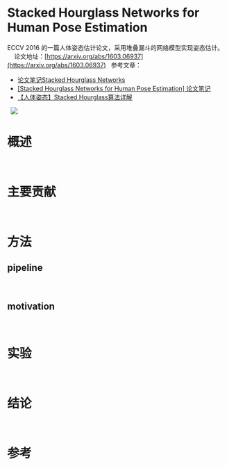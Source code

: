 # Stacked Hourglass Networks for Human Pose Estimation

ECCV 2016 的一篇人体姿态估计论文，采用堆叠漏斗的网络模型实现姿态估计。
 
 
论文地址：[https://arxiv.org/abs/1603.06937](https://arxiv.org/abs/1603.06937)
 
参考文章：

- [论文笔记Stacked Hourglass Networks](https://zhuanlan.zhihu.com/p/45002720)
- [[Stacked Hourglass Networks for Human Pose Estimation] 论文笔记](https://hugo1030.github.io/tech/stacked-hourglass/)
- [【人体姿态】Stacked Hourglass算法详解](https://blog.csdn.net/shenxiaolu1984/article/details/51428392)

 
![](https://cdn.nlark.com/yuque/0/2019/png/308996/1559219981174-567d6ca6-eb2a-41d6-8f82-77c7c03106e3.png#align=left&display=inline&height=209&originHeight=209&originWidth=442&size=0&status=done&width=442)
# 概述
 
# 主要贡献
 
# 方法
## pipeline
 
## motivation
 
 
# 实验
 
# 结论
 
# 参考
